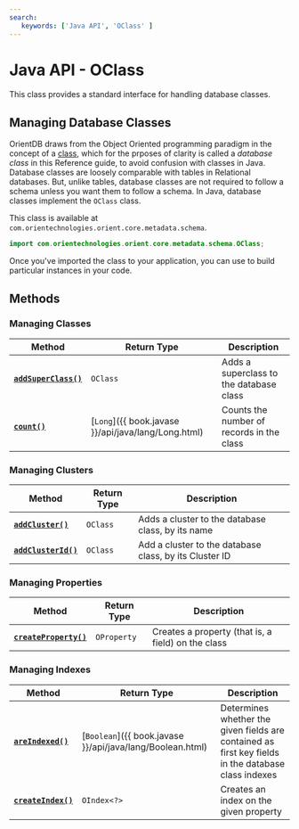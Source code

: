 ```yaml
---
search:
   keywords: ['Java API', 'OClass' ]
---
```


# Java API - OClass

This class provides a standard interface for handling database classes.

## Managing Database Classes

OrientDB draws from the Object Oriented programming paradigm in the concept of a [class](../general/Schema.html#class), which for the prposes of clarity is called a *database class* in this Reference guide, to avoid confusion with classes in Java.  Database classes are loosely comparable with tables in Relational databases.  But, unlike tables, database classes are not required to follow a schema unless you want them to follow a schema.  In Java, database classes implement the `OClass` class.

This class is available at `com.orientechnologies.orient.core.metadata.schema`.

```java
import com.orientechnologies.orient.core.metadata.schema.OClass;
```

Once you've imported the class to your application, you can use to build particular instances in your code.


## Methods

### Managing Classes

| Method | Return Type | Description |
|---|---|---|
| [**`addSuperClass()`**](Java-Ref-OClass-addSuperClass.md) | `OClass` | Adds a superclass to the database class |
| [**`count()`**](Java-Ref-OClass-count.md) | [`Long`]({{ book.javase }}/api/java/lang/Long.html) | Counts the number of records in the class |

### Managing Clusters

| Method | Return Type | Description |
|---|---|---|
| [**`addCluster()`**](Java-Ref-OClass-addCluster.md) | `OClass` | Adds a cluster to the database class, by its name |
| [**`addClusterId()`**](Java-Ref-OClass-addClusterId.md) | `OClass` | Add a cluster to the database class, by its Cluster ID |

### Managing Properties

| Method | Return Type | Description |
|---|---|---|
| [**`createProperty()`**](Java-Ref-OClass-createProperty.md) | `OProperty` | Creates a property (that is, a field) on the class |

### Managing Indexes

| Method | Return Type | Description |
|---|---|---|
| [**`areIndexed()`**](Java-Ref-OClass-areIndexed.md) | [`Boolean`]({{ book.javase }}/api/java/lang/Boolean.html) | Determines whether the given fields are contained as first key fields in the database class indexes |
| [**`createIndex()`**](Java-Ref-OClass-createIndex.md) | `OIndex<?>` | Creates an index on the given property |
